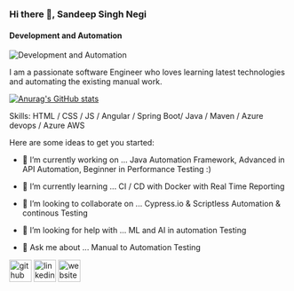 ### Hi there 👋, Sandeep Singh Negi
#### Development and Automation
![Development and Automation]()

I am a passionate software Engineer who loves learning latest technologies and automating the existing manual work.

[![Anurag's GitHub stats](https://github-readme-stats.vercel.app/api?username=sandeepnegi1996)](https://github.com/anuraghazra/github-readme-stats)

Skills: HTML / CSS / JS / Angular / Spring Boot/ Java / Maven / Azure devops / Azure  AWS

Here are some ideas to get you started:

- 🔭 I’m currently working on ...         Java Automation Framework, Advanced in API Automation, Beginner in Performance Testing :)

- 🌱 I’m currently learning ...           CI / CD with Docker with Real Time Reporting 

- 👯 I’m looking to collaborate on ...    Cypress.io &  Scriptless Automation & continous Testing

- 🤔 I’m looking for help with ...        ML and AI in automation Testing 

- 💬 Ask me about ...                     Manual to Automation Testing 


[<img src='https://cdn.jsdelivr.net/npm/simple-icons@3.0.1/icons/github.svg' alt='github' height='40'>](https://github.com/sandeepnegi1996)  [<img src='https://cdn.jsdelivr.net/npm/simple-icons@3.0.1/icons/linkedin.svg' alt='linkedin' height='40'>](https://www.linkedin.com/in/sandeepnegi1996/)  [<img src='https://cdn.jsdelivr.net/npm/simple-icons@3.0.1/icons/icloud.svg' alt='website' height='40'>](www.hashcodehub.com)  

